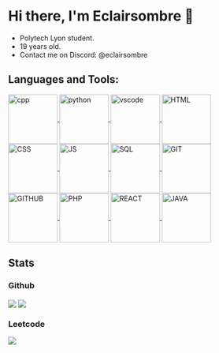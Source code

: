# Hi there, I'm Eclairsombre 👋 

- Polytech Lyon student.
- 19 years old.
- Contact me on Discord: @eclairsombre

## Languages and Tools:
<p>
<a href="https://github.com/Eclairsombre/"><img align="center" src="https://img.shields.io/badge/C%2B%2B-00599C?style=for-the-badge&logo=c%2B%2B&logoColor=white" alt="cpp" style="width: 100px; height: auto;"/> </a>
<a href="https://github.com/Eclairsombre/"><img align="center" src="https://img.shields.io/badge/Python-FFD43B?style=for-the-badge&logo=python&logoColor=blue" alt="python" style="width: 100px; height: auto;"/> </a>
<a href="https://github.com/Eclairsombre/"><img align="center" src="https://img.shields.io/badge/VSCode-0078D4?style=for-the-badge&logo=visual%20studio%20code&logoColor=white" alt="vscode" style="width: 100px; height: auto;"/> </a>
<a href="https://github.com/Eclairsombre/"><img align="center" src="https://img.shields.io/badge/CSS3-1572B6?style=for-the-badge&logo=css3&logoColor=white" alt="HTML" style="width: 100px; height: auto;"/> </a>
<a href="https://github.com/Eclairsombre/"> <img align="center" src="https://img.shields.io/badge/HTML5-E34F26?style=for-the-badge&logo=html5&logoColor=white" alt="CSS" style="width: 100px; height: auto;"/> </a>
<a href="https://github.com/Eclairsombre/"><img align="center" src="https://img.shields.io/badge/JavaScript-323330?style=for-the-badge&logo=javascript&logoColor=F7DF1E" alt="JS" style="width: 100px; height: auto;"/> </a>
<a href="https://github.com/Eclairsombre/"><img align="center" src="https://img.shields.io/badge/MySQL-005C84?style=for-the-badge&logo=mysql&logoColor=white" alt="SQL" style="width: 100px; height: auto;"/> </a>
<a href="https://github.com/Eclairsombre/"><img align="center" src="https://img.shields.io/badge/GIT-E44C30?style=for-the-badge&logo=git&logoColor=white" alt="GIT" style="width: 100px; height: auto;"/> </a>
<a href="https://github.com/Eclairsombre/"><img align="center" src="https://img.shields.io/badge/GitHub-100000?style=for-the-badge&logo=github&logoColor=white" alt="GITHUB" style="width: 100px; height: auto;"/> </a>
<a href="https://github.com/Eclairsombre/"><img align="center" src="https://img.shields.io/badge/PHP-777BB4?style=for-the-badge&logo=php&logoColor=white" alt="PHP" style="width: 100px; height: auto;"/> </a>
<a href="https://github.com/Eclairsombre/"><img align="center" src="https://img.shields.io/badge/React-20232A?style=for-the-badge&logo=react&logoColor=61DAFB" alt="REACT" style="width: 100px; height: auto;"/> </a>
<a href="https://github.com/Eclairsombre/"><img  align="center" src="https://img.shields.io/badge/java-%23ED8B00.svg?style=for-the-badge&logo=openjdk&logoColor=white"  alt="JAVA" style="width: 100px; height: auto";/> </a>

  
</p>

## Stats

### Github 
<a href="https://github.com/Eclairsombre/"><img align="center" src="https://github-readme-stats.vercel.app/api?username=Eclairsombre&show_icons=true&theme=tokyonight&hide=issues"  /></a>
<a href="https://github.com/Eclairsombre/"><img align="center" src="https://github-readme-stats.vercel.app/api/top-langs/?username=Eclairsombre&langs_count=5&theme=tokyonight" /></a>

### Leetcode
<a href="https://leetcode.com/Eclairsombre/"><img src="https://leetcode-stats-six.vercel.app/?username=Eclairsombre&theme=dark" >
